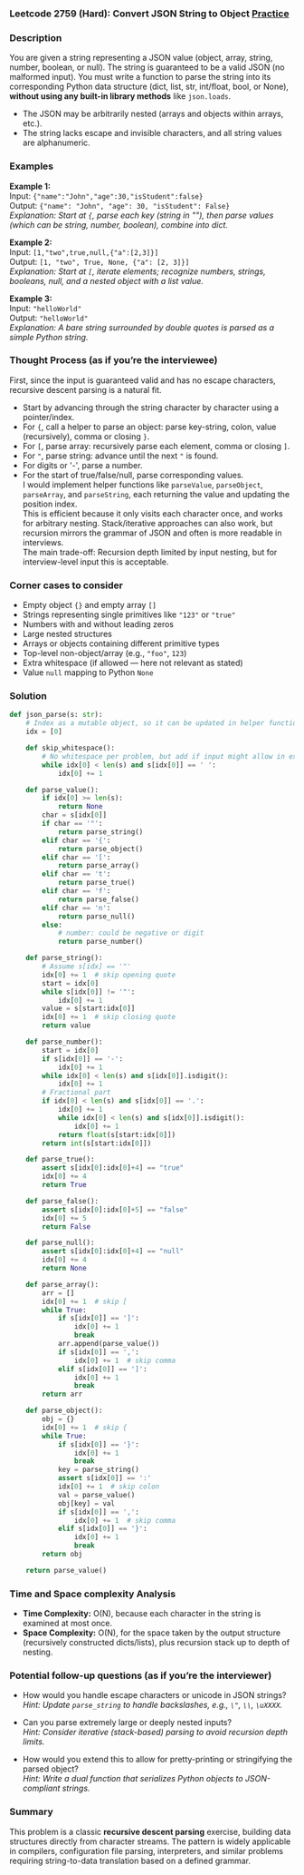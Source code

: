 ### Leetcode 2759 (Hard): Convert JSON String to Object [Practice](https://leetcode.com/problems/convert-json-string-to-object)

### Description  
You are given a string representing a JSON value (object, array, string, number, boolean, or null). The string is guaranteed to be a valid JSON (no malformed input). You must write a function to parse the string into its corresponding Python data structure (dict, list, str, int/float, bool, or None), **without using any built-in library methods** like `json.loads`.  
- The JSON may be arbitrarily nested (arrays and objects within arrays, etc.).
- The string lacks escape and invisible characters, and all string values are alphanumeric.

### Examples  

**Example 1:**  
Input: `{"name":"John","age":30,"isStudent":false}`  
Output: `{"name": "John", "age": 30, "isStudent": False}`  
*Explanation: Start at `{`, parse each key (string in ""), then parse values (which can be string, number, boolean), combine into dict.*

**Example 2:**  
Input: `[1,"two",true,null,{"a":[2,3]}]`  
Output: `[1, "two", True, None, {"a": [2, 3]}]`  
*Explanation: Start at `[`, iterate elements; recognize numbers, strings, booleans, null, and a nested object with a list value.*

**Example 3:**  
Input: `"helloWorld"`  
Output: `"helloWorld"`  
*Explanation: A bare string surrounded by double quotes is parsed as a simple Python string.*

### Thought Process (as if you’re the interviewee)  
First, since the input is guaranteed valid and has no escape characters, recursive descent parsing is a natural fit.  
- Start by advancing through the string character by character using a pointer/index.
- For `{`, call a helper to parse an object: parse key-string, colon, value (recursively), comma or closing `}`.
- For `[`, parse array: recursively parse each element, comma or closing `]`.
- For `"`, parse string: advance until the next `"` is found.
- For digits or '-', parse a number.
- For the start of true/false/null, parse corresponding values.  
I would implement helper functions like `parseValue`, `parseObject`, `parseArray`, and `parseString`, each returning the value and updating the position index.  
This is efficient because it only visits each character once, and works for arbitrary nesting. Stack/iterative approaches can also work, but recursion mirrors the grammar of JSON and often is more readable in interviews.  
The main trade-off: Recursion depth limited by input nesting, but for interview-level input this is acceptable.

### Corner cases to consider  
- Empty object `{}` and empty array `[]`
- Strings representing single primitives like `"123"` or `"true"`
- Numbers with and without leading zeros
- Large nested structures
- Arrays or objects containing different primitive types
- Top-level non-object/array (e.g., `"foo"`, `123`)
- Extra whitespace (if allowed ― here not relevant as stated)
- Value `null` mapping to Python `None`

### Solution

```python
def json_parse(s: str):
    # Index as a mutable object, so it can be updated in helper functions
    idx = [0]

    def skip_whitespace():
        # No whitespace per problem, but add if input might allow in extension
        while idx[0] < len(s) and s[idx[0]] == ' ':
            idx[0] += 1

    def parse_value():
        if idx[0] >= len(s):
            return None
        char = s[idx[0]]
        if char == '"':
            return parse_string()
        elif char == '{':
            return parse_object()
        elif char == '[':
            return parse_array()
        elif char == 't':
            return parse_true()
        elif char == 'f':
            return parse_false()
        elif char == 'n':
            return parse_null()
        else:
            # number: could be negative or digit
            return parse_number()

    def parse_string():
        # Assume s[idx] == '"'
        idx[0] += 1  # skip opening quote
        start = idx[0]
        while s[idx[0]] != '"':
            idx[0] += 1
        value = s[start:idx[0]]
        idx[0] += 1  # skip closing quote
        return value

    def parse_number():
        start = idx[0]
        if s[idx[0]] == '-':
            idx[0] += 1
        while idx[0] < len(s) and s[idx[0]].isdigit():
            idx[0] += 1
        # Fractional part
        if idx[0] < len(s) and s[idx[0]] == '.':
            idx[0] += 1
            while idx[0] < len(s) and s[idx[0]].isdigit():
                idx[0] += 1
            return float(s[start:idx[0]])
        return int(s[start:idx[0]])

    def parse_true():
        assert s[idx[0]:idx[0]+4] == "true"
        idx[0] += 4
        return True

    def parse_false():
        assert s[idx[0]:idx[0]+5] == "false"
        idx[0] += 5
        return False

    def parse_null():
        assert s[idx[0]:idx[0]+4] == "null"
        idx[0] += 4
        return None

    def parse_array():
        arr = []
        idx[0] += 1  # skip [
        while True:
            if s[idx[0]] == ']':
                idx[0] += 1
                break
            arr.append(parse_value())
            if s[idx[0]] == ',':
                idx[0] += 1  # skip comma
            elif s[idx[0]] == ']':
                idx[0] += 1
                break
        return arr

    def parse_object():
        obj = {}
        idx[0] += 1  # skip {
        while True:
            if s[idx[0]] == '}':
                idx[0] += 1
                break
            key = parse_string()
            assert s[idx[0]] == ':'
            idx[0] += 1  # skip colon
            val = parse_value()
            obj[key] = val
            if s[idx[0]] == ',':
                idx[0] += 1  # skip comma
            elif s[idx[0]] == '}':
                idx[0] += 1
                break
        return obj

    return parse_value()
```

### Time and Space complexity Analysis  

- **Time Complexity:** O(N), because each character in the string is examined at most once.
- **Space Complexity:** O(N), for the space taken by the output structure (recursively constructed dicts/lists), plus recursion stack up to depth of nesting.

### Potential follow-up questions (as if you’re the interviewer)  

- How would you handle escape characters or unicode in JSON strings?  
  *Hint: Update `parse_string` to handle backslashes, e.g., `\"`, `\\`, `\uXXXX`.*

- Can you parse extremely large or deeply nested inputs?  
  *Hint: Consider iterative (stack-based) parsing to avoid recursion depth limits.*

- How would you extend this to allow for pretty-printing or stringifying the parsed object?  
  *Hint: Write a dual function that serializes Python objects to JSON-compliant strings.*

### Summary
This problem is a classic **recursive descent parsing** exercise, building data structures directly from character streams. The pattern is widely applicable in compilers, configuration file parsing, interpreters, and similar problems requiring string-to-data translation based on a defined grammar.